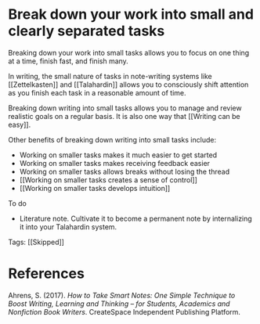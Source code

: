 # Break down your work into small and clearly separated tasks

Breaking down your work into small tasks allows you to focus on one thing at a time, finish fast, and finish many.

In writing, the small nature of tasks in note-writing systems like [[Zettelkasten]] and [[Talahardin]] allows you to consciously shift attention as you finish each task in a reasonable amount of time.

Breaking down writing into small tasks allows you to manage and review realistic goals on a regular basis. It is also one way that [[Writing can be easy]].

Other benefits of breaking down writing into small tasks include:

- Working on smaller tasks makes it much easier to get started
- Working on smaller tasks makes receiving feedback easier
- Working on smaller tasks allows breaks without losing the thread
- [[Working on smaller tasks creates a sense of control]]
- [[Working on smaller tasks develops intuition]]

To do

- Literature note. Cultivate it to become a permanent note by internalizing it into your Talahardin system.

Tags: [[Skipped]]

# References

Ahrens, S. (2017). *How to Take Smart Notes: One Simple Technique to Boost Writing, Learning and Thinking – for Students, Academics and Nonfiction Book Writers*. CreateSpace Independent Publishing Platform.

